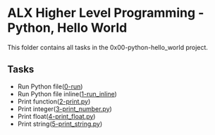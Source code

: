 # ALX Higher Level Programming - Python, Hello World

This folder contains all tasks in the 0x00-python-hello_world project.

## Tasks

- Run Python file([0-run](https://github.com/MaxTheDreaded/alx-higher_level_programming/blob/main/0x00-python-hello_world/0-run))
- Run Python file inline([1-run_inline](./1-run_inline))
- Print function([2-print.py](./2-print.py))
- Print integer([3-print_number.py](./3-print_number.py))
- Print float([4-print_float.py](./4-print_float.py))
- Print string([5-print_string.py](./5-print_string.py))